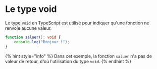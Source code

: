 # Le type void

Le type `void` en TypeScript est utilisé pour indiquer qu'une fonction ne renvoie aucune valeur.

```typescript
function saluer(): void {
    console.log("Bonjour !");
}
```

{% hint style="info" %}
Dans cet exemple, la fonction `saluer` n'a pas de valeur de retour, d'où l'utilisation du type `void`.
{% endhint %}
